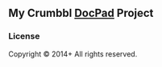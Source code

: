 ## My Crumbbl [DocPad](http://docpad.org) Project

### License
Copyright &copy; 2014+ All rights reserved.
